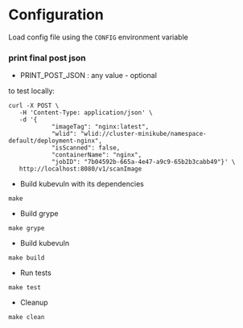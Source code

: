 # Configuration
Load config file using the `CONFIG` environment variable
### print final post json 
* PRINT_POST_JSON : any value - optional

to test locally:
```
curl -X POST \
   -H 'Content-Type: application/json' \
   -d '{
            "imageTag": "nginx:latest",
            "wlid": "wlid://cluster-minikube/namespace-default/deployment-nginx",
            "isScanned": false,
            "containerName": "nginx",
            "jobID": "7b04592b-665a-4e47-a9c9-65b2b3cabb49"}' \
   http://localhost:8080/v1/scanImage
```







* Build kubevuln with its dependencies
```
make
```

* Build grype
```
make grype
```

* Build kubevuln
```
make build
```

* Run tests
```
make test
```

* Cleanup
```
make clean
```